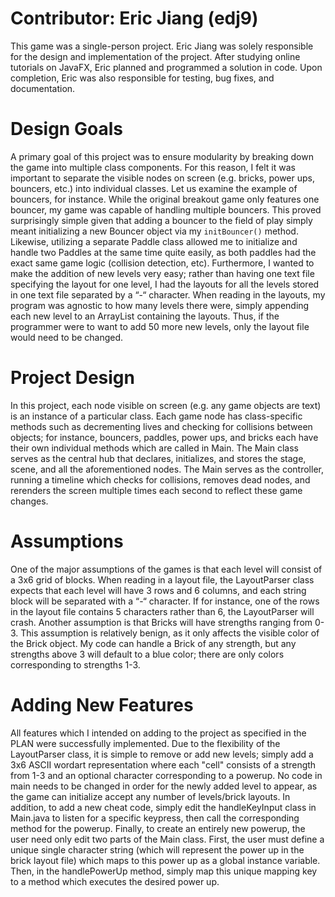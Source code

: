 # Contributor: Eric Jiang (edj9)
This game was a single-person project. Eric Jiang was solely responsible for the design and implementation of the project. After studying online tutorials on JavaFX, Eric planned and programmed a solution in code. Upon completion, Eric was also responsible for testing, bug fixes, and documentation.
# Design Goals
A primary goal of this project was to ensure modularity by breaking down the game into multiple class components. For this reason, I felt it was important to separate the visible nodes on screen (e.g. bricks, power ups, bouncers, etc.) into individual classes. Let us examine the example of bouncers, for instance. While the original breakout game only features one bouncer, my game was capable of handling multiple bouncers. This proved surprisingly simple given that adding a bouncer to the field of play simply meant initializing a new Bouncer object via my `initBouncer()` method. Likewise, utilizing a separate Paddle class allowed me to initialize and handle two Paddles at the same time quite easily, as both paddles had the exact same game logic (collision detection, etc).
Furthermore, I wanted to make the addition of new levels very easy; rather than having one text file specifying the layout for one level, I had the layouts for all the levels stored in one text file separated by a “-“ character. When reading in the layouts, my program was agnostic to how many levels there were, simply appending each new level to an ArrayList containing the layouts. Thus, if the programmer were to want to add 50 more new levels, only the layout file would need to be changed.
# Project Design
In this project, each node visible on screen (e.g. any game objects are text) is an instance of a particular class. Each game node has class-specific methods such as decrementing lives and checking for collisions between objects; for instance, bouncers, paddles, power ups, and bricks each have their own individual methods which are called in Main. The Main class serves as the central hub that declares, initializes, and stores the stage, scene, and all the aforementioned nodes. The Main serves as the controller, running a timeline which checks for collisions, removes dead nodes, and rerenders the screen multiple times each second to reflect these game changes.
# Assumptions
One of the major assumptions of the games is that each level will consist of a 3x6 grid of blocks. When reading in a layout file, the LayoutParser class expects that each level will have 3 rows and 6 columns, and each string block will be separated with a “-“ character. If for instance, one of the rows in the layout file contains 5 characters rather than 6, the LayoutParser will crash. 
Another assumption is that Bricks will have strengths ranging from 0-3. This assumption is relatively benign, as it only affects the visible color of the Brick object. My code can handle a Brick of any strength, but any strengths above 3 will default to a blue color; there are only colors corresponding to strengths 1-3.
# Adding New Features
All features which I intended on adding to the project as specified in the PLAN were successfully implemented. Due to the flexibility of the LayoutParser class, it is simple to remove or add new levels; simply add a 3x6 ASCII wordart representation where each "cell" consists of a strength from 1-3 and an optional character corresponding to a powerup. No code in main needs to be changed in order for the newly added level to appear, as the game can initialize accept any number of levels/brick layouts. In addition, to add a new cheat code, simply edit the handleKeyInput class in Main.java to listen for a specific keypress, then call the corresponding method for the powerup. Finally, to create an entirely new powerup, the user need only edit two parts of the Main class. First, the user must define a unique single character string (which will represent the power up in the brick layout file) which maps to this power up as a global instance variable. Then, in the handlePowerUp method, simply map this unique mapping key to a method which executes the desired power up.   